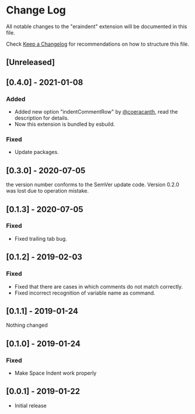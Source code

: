 # Change Log
All notable changes to the "eraindent" extension will be documented in this file.

Check [Keep a Changelog](http://keepachangelog.com/) for recommendations on how to structure this file.

## [Unreleased]

## [0.4.0] - 2021-01-08
### Added
- Added new option "indentCommentRow" by [@coeracanth](https://github.com/coeracanth), read the description for details.
- Now this extension is bundled by esbuild.
### Fixed
- Update packages.

## [0.3.0] - 2020-07-05
the version number conforms to the SemVer update code.
Version 0.2.0 was lost due to operation mistake.

## [0.1.3] - 2020-07-05
### Fixed
- Fixed trailing tab bug.

## [0.1.2] - 2019-02-03
### Fixed
- Fixed that there are cases in which comments do not match correctly.
- Fixed incorrect recognition of variable name as command.

## [0.1.1] - 2019-01-24
Nothing changed

## [0.1.0] - 2019-01-24
### Fixed
- Make Space Indent work properly

## [0.0.1] - 2019-01-22
- Initial release
